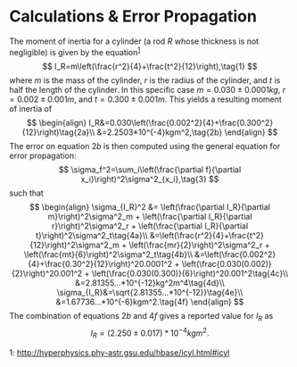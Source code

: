 # Calculations & Error Propagation

The moment of inertia for a cylinder (a rod $R$ whose thickness is not negligible) is given by the equation<sup>[1](#n1)</sup>
$$
I_R=m\left(\frac{r^2}{4}+\frac{t^2}{12}\right),\tag{1}
$$
where $m$ is the mass of the cylinder, $r$ is the radius of the cylinder, and $t$ is half the length of the cylinder. In this specific case $m=0.030\pm0.0001kg$, $r=0.002\pm0.001m$, and $t=0.300\pm0.001m$. This yields a resulting moment of inertia of
$$
\begin{align}
I_R&=0.030\left(\frac{0.002^2}{4}+\frac{0.300^2}{12}\right)\tag{2a}\\
&=2.2503*10^{-4}kgm^2,\tag{2b}
\end{align}
$$
The error on equation $2b$ is then computed using the general equation for error propagation:
$$
\sigma_f^2=\sum_i\left(\frac{\partial f}{\partial x_i}\right)^2\sigma^2_{x_i},\tag{3}
$$
such that
$$
\begin{align}
\sigma_{I_R}^2 &= \left(\frac{\partial I_R}{\partial m}\right)^2\sigma^2_m + \left(\frac{\partial I_R}{\partial r}\right)^2\sigma^2_r + \left(\frac{\partial I_R}{\partial t}\right)^2\sigma^2_t\tag{4a}\\
&=\left(\frac{r^2}{4}+\frac{t^2}{12}\right)^2\sigma^2_m + \left(\frac{mr}{2}\right)^2\sigma^2_r + \left(\frac{mt}{6}\right)^2\sigma^2_t\tag{4b}\\
&=\left(\frac{0.002^2}{4}+\frac{0.30^2}{12}\right)^20.0001^2 + \left(\frac{0.030(0.002)}{2}\right)^20.001^2 + \left(\frac{0.030(0.300)}{6}\right)^20.001^2\tag{4c}\\
&=2.81355...*10^{-12}kg^2m^4\tag{4d}\\
\sigma_{I_R}&=\sqrt{2.81355...*10^{-12}}\tag{4e}\\
&=1.67736...*10^{-6}kgm^2.\tag{4f}
\end{align}
$$
The combination of equations $2b$ and $4f$ gives a reported value for $I_R$ as
$$
I_R=(2.250\pm0.017)*10^{-4}kgm^2.\tag{5}
$$

<a name="n1">1</a>: http://hyperphysics.phy-astr.gsu.edu/hbase/icyl.html#icyl